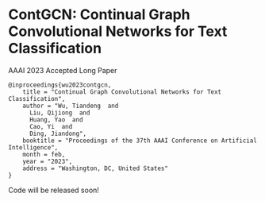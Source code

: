 # ContGCN: Continual Graph Convolutional Networks for Text Classification

AAAI 2023 Accepted Long Paper

```
@inproceedings{wu2023contgcn,
    title = "Continual Graph Convolutional Networks for Text Classification",
    author = "Wu, Tiandeng  and
      Liu, Qijiong  and
      Huang, Yao  and
      Cao, Yi  and
      Ding, Jiandong",
    booktitle = "Proceedings of the 37th AAAI Conference on Artificial Intelligence",
    month = feb,
    year = "2023",
    address = "Washington, DC, United States"
}
```

Code will be released soon!